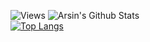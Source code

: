 ![Views](https://komarev.com/ghpvc/?username=Arsinnn&color=green)
![Arsin's Github Stats](https://github-readme-stats.vercel.app/api?username=Arsinnn&theme=radical)  
[![Top Langs](https://github-readme-stats.vercel.app/api/top-langs/?username=Arsinnn&theme=radical)](https://github.com/anuraghazra/github-readme-stats)
